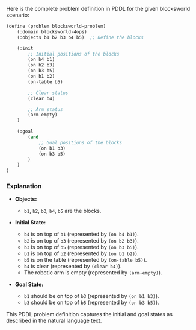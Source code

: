 Here is the complete problem definition in PDDL for the given blocksworld scenario:

```lisp
(define (problem blocksworld-problem)
    (:domain blocksworld-4ops)
    (:objects b1 b2 b3 b4 b5)  ;; Define the blocks

    (:init 
        ;; Initial positions of the blocks
        (on b4 b1)
        (on b2 b3)
        (on b3 b5)
        (on b1 b2)
        (on-table b5)

        ;; Clear status
        (clear b4)

        ;; Arm status
        (arm-empty)
    )

    (:goal 
        (and
            ;; Goal positions of the blocks
            (on b1 b3)
            (on b3 b5)
        )
    )
)
```

### Explanation

- **Objects:**
  - `b1`, `b2`, `b3`, `b4`, `b5` are the blocks.

- **Initial State:**
  - `b4` is on top of `b1` (represented by `(on b4 b1)`).
  - `b2` is on top of `b3` (represented by `(on b2 b3)`).
  - `b3` is on top of `b5` (represented by `(on b3 b5)`).
  - `b1` is on top of `b2` (represented by `(on b1 b2)`).
  - `b5` is on the table (represented by `(on-table b5)`).
  - `b4` is clear (represented by `(clear b4)`).
  - The robotic arm is empty (represented by `(arm-empty)`).

- **Goal State:**
  - `b1` should be on top of `b3` (represented by `(on b1 b3)`).
  - `b3` should be on top of `b5` (represented by `(on b3 b5)`).

This PDDL problem definition captures the initial and goal states as described in the natural language text.